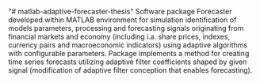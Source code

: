 "# matlab-adaptive-forecaster-thesis" 
Software package Forecaster developed within MATLAB environment for simulation identification of models parameters, processing and forecasting signals originating from financial markets and economy (including i.a. share prices, indexes, currency pairs and macroeconomic indicators) using adaptive algorithms with configurable parameters. Package implements a method for creating time series forecasts utilizing adaptive filter coefficients shaped by given signal (modification of adaptive filter conception that enables forecasting).
